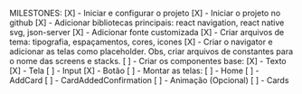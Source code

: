MILESTONES:
[X] - Iniciar e configurar o projeto
[X] - Iniciar o projeto no github
[X] - Adicionar bibliotecas principais: react navigation, react native svg, json-server
[X] - Adicionar fonte customizada
[X] - Criar arquivos de tema: tipografia, espaçamentos, cores, icones
[X] - Criar o navigator e adicionar as telas como placeholder. Obs, criar arquivos de constantes para o nome das screens e stacks.
[ ] - Criar os componentes base:
     [X] - Texto
     [X] - Tela
     [ ] - Input
     [X] - Botão
[ ] - Montar as telas:
      [ ] - Home 
      [ ] - AddCard
      [ ] - CardAddedConfirmation
      [ ] - Animação (Opcional)
      [ ] - Cards
